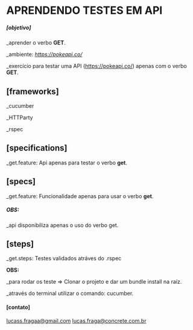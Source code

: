 # APRENDENDO TESTES EM API

##### [objetivo]

_aprender o verbo **GET**.

_ambiente: *https://pokeapi.co/*

_exercício para testar uma API (https://pokeapi.co/) apenas com o verbo **GET**.

## [frameworks]
_cucumber

_HTTParty

_rspec

## [specifications]
_get.feature: Api apenas para testar o verbo **get**.


## [specs]
_get.feature: Funcionalidade apenas para usar o verbo **get**.

##### OBS:

_api disponibiliza apenas o uso do verbo get.

## [steps]
_get.steps: Testes validados atráves do .rspec

**OBS:**

_para rodar os teste => Clonar o projeto e dar um bundle install na raíz.

_através do terminal utilizar o comando: cucumber.

#### [contato]

lucass.fragaa@gmail.com
lucas.fraga@concrete.com.br